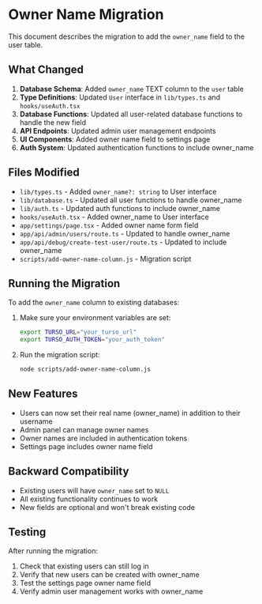 # Owner Name Migration

This document describes the migration to add the `owner_name` field to the user table.

## What Changed

1. **Database Schema**: Added `owner_name` TEXT column to the `user` table
2. **Type Definitions**: Updated `User` interface in `lib/types.ts` and `hooks/useAuth.tsx`
3. **Database Functions**: Updated all user-related database functions to handle the new field
4. **API Endpoints**: Updated admin user management endpoints
5. **UI Components**: Added owner name field to settings page
6. **Auth System**: Updated authentication functions to include owner_name

## Files Modified

- `lib/types.ts` - Added `owner_name?: string` to User interface
- `lib/database.ts` - Updated all user functions to handle owner_name
- `lib/auth.ts` - Updated auth functions to include owner_name
- `hooks/useAuth.tsx` - Added owner_name to User interface
- `app/settings/page.tsx` - Added owner name form field
- `app/api/admin/users/route.ts` - Updated to handle owner_name
- `app/api/debug/create-test-user/route.ts` - Updated to include owner_name
- `scripts/add-owner-name-column.js` - Migration script

## Running the Migration

To add the `owner_name` column to existing databases:

1. Make sure your environment variables are set:
   ```bash
   export TURSO_URL="your_turso_url"
   export TURSO_AUTH_TOKEN="your_auth_token"
   ```

2. Run the migration script:
   ```bash
   node scripts/add-owner-name-column.js
   ```

## New Features

- Users can now set their real name (owner_name) in addition to their username
- Admin panel can manage owner names
- Owner names are included in authentication tokens
- Settings page includes owner name field

## Backward Compatibility

- Existing users will have `owner_name` set to `NULL`
- All existing functionality continues to work
- New fields are optional and won't break existing code

## Testing

After running the migration:

1. Check that existing users can still log in
2. Verify that new users can be created with owner_name
3. Test the settings page owner name field
4. Verify admin user management works with owner_name
